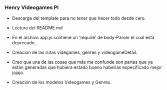 ### Henry Videogames PI

- Descarga del template para no tener que hacer todo desde cero.
- Lectura del README.md
- En el archivo app.js contiene un 'require' de body-Parser el cual está deprecado..
- Creación de las rutas videgames, genres y videogameDetail.
- Creo que una de las cosas que más me confunde son partes que ya están generadas que hubiera estado bueno haberlas especificado mejor jajaja.

- Creación de los modelos Videogames y Genres.